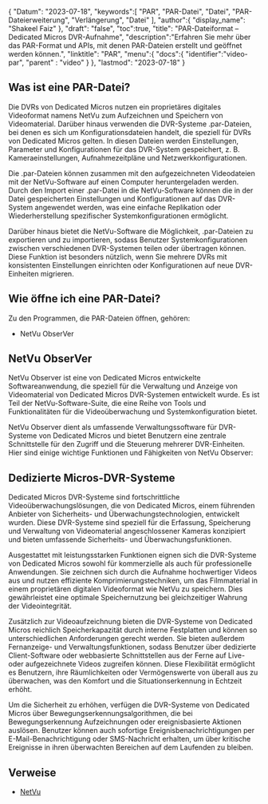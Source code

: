 {
"Datum": "2023-07-18",
   "keywords":[
"PAR",
"PAR-Datei",
"Datei",
"PAR-Dateierweiterung",
"Verlängerung",
"Datei"
],
   "author":{
"display_name": "Shakeel Faiz"
},
"draft": "false",
"toc":true,
"title": "PAR-Dateiformat – Dedicated Micros DVR-Aufnahme",
   "description":"Erfahren Sie mehr über das PAR-Format und APIs, mit denen PAR-Dateien erstellt und geöffnet werden können.",
"linktitle": "PAR",
   "menu":{
      "docs":{
         "identifier":"video-par",
"parent" : "video"
}
},
"lastmod": "2023-07-18"
}

## Was ist eine PAR-Datei?

Die DVRs von Dedicated Micros nutzen ein proprietäres digitales Videoformat namens NetVu zum Aufzeichnen und Speichern von Videomaterial. Darüber hinaus verwenden die DVR-Systeme .par-Dateien, bei denen es sich um Konfigurationsdateien handelt, die speziell für DVRs von Dedicated Micros gelten. In diesen Dateien werden Einstellungen, Parameter und Konfigurationen für das DVR-System gespeichert, z. B. Kameraeinstellungen, Aufnahmezeitpläne und Netzwerkkonfigurationen.

Die .par-Dateien können zusammen mit den aufgezeichneten Videodateien mit der NetVu-Software auf einen Computer heruntergeladen werden. Durch den Import einer .par-Datei in die NetVu-Software können die in der Datei gespeicherten Einstellungen und Konfigurationen auf das DVR-System angewendet werden, was eine einfache Replikation oder Wiederherstellung spezifischer Systemkonfigurationen ermöglicht.

Darüber hinaus bietet die NetVu-Software die Möglichkeit, .par-Dateien zu exportieren und zu importieren, sodass Benutzer Systemkonfigurationen zwischen verschiedenen DVR-Systemen teilen oder übertragen können. Diese Funktion ist besonders nützlich, wenn Sie mehrere DVRs mit konsistenten Einstellungen einrichten oder Konfigurationen auf neue DVR-Einheiten migrieren.

## Wie öffne ich eine PAR-Datei?

Zu den Programmen, die PAR-Dateien öffnen, gehören:

- NetVu ObserVer

## NetVu ObserVer

NetVu Observer ist eine von Dedicated Micros entwickelte Softwareanwendung, die speziell für die Verwaltung und Anzeige von Videomaterial von Dedicated Micros DVR-Systemen entwickelt wurde. Es ist Teil der NetVu-Software-Suite, die eine Reihe von Tools und Funktionalitäten für die Videoüberwachung und Systemkonfiguration bietet.

NetVu Observer dient als umfassende Verwaltungssoftware für DVR-Systeme von Dedicated Micros und bietet Benutzern eine zentrale Schnittstelle für den Zugriff und die Steuerung mehrerer DVR-Einheiten. Hier sind einige wichtige Funktionen und Fähigkeiten von NetVu Observer:

## Dedizierte Micros-DVR-Systeme

Dedicated Micros DVR-Systeme sind fortschrittliche Videoüberwachungslösungen, die von Dedicated Micros, einem führenden Anbieter von Sicherheits- und Überwachungstechnologien, entwickelt wurden. Diese DVR-Systeme sind speziell für die Erfassung, Speicherung und Verwaltung von Videomaterial angeschlossener Kameras konzipiert und bieten umfassende Sicherheits- und Überwachungsfunktionen.

Ausgestattet mit leistungsstarken Funktionen eignen sich die DVR-Systeme von Dedicated Micros sowohl für kommerzielle als auch für professionelle Anwendungen. Sie zeichnen sich durch die Aufnahme hochwertiger Videos aus und nutzen effiziente Komprimierungstechniken, um das Filmmaterial in einem proprietären digitalen Videoformat wie NetVu zu speichern. Dies gewährleistet eine optimale Speichernutzung bei gleichzeitiger Wahrung der Videointegrität.

Zusätzlich zur Videoaufzeichnung bieten die DVR-Systeme von Dedicated Micros reichlich Speicherkapazität durch interne Festplatten und können so unterschiedlichen Anforderungen gerecht werden. Sie bieten außerdem Fernanzeige- und Verwaltungsfunktionen, sodass Benutzer über dedizierte Client-Software oder webbasierte Schnittstellen aus der Ferne auf Live- oder aufgezeichnete Videos zugreifen können. Diese Flexibilität ermöglicht es Benutzern, ihre Räumlichkeiten oder Vermögenswerte von überall aus zu überwachen, was den Komfort und die Situationserkennung in Echtzeit erhöht.

Um die Sicherheit zu erhöhen, verfügen die DVR-Systeme von Dedicated Micros über Bewegungserkennungsalgorithmen, die bei Bewegungserkennung Aufzeichnungen oder ereignisbasierte Aktionen auslösen. Benutzer können auch sofortige Ereignisbenachrichtigungen per E-Mail-Benachrichtigung oder SMS-Nachricht erhalten, um über kritische Ereignisse in ihren überwachten Bereichen auf dem Laufenden zu bleiben.

## Verweise
* [NetVu](https://netvu.org.uk/)

